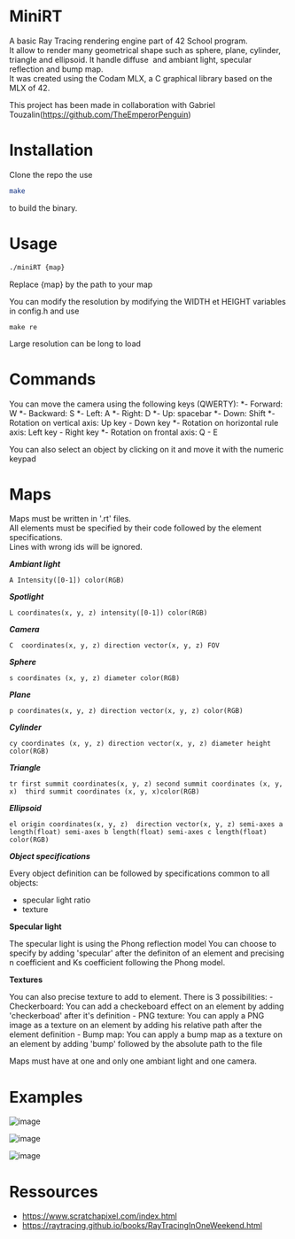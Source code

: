 # MiniRT  

A basic Ray Tracing rendering engine part of 42 School program.  
It allow to render many geometrical shape such as sphere, plane, cylinder, triangle and ellipsoid. It handle diffuse  and ambiant light, specular reflection and bump map.  
It was created using the Codam MLX, a C graphical library based on the MLX of 42.  

This project has been made in collaboration with Gabriel Touzalin(https://github.com/TheEmperorPenguin)
# Installation  

Clone the repo the use  
``` bash  
make  
```  
to build the binary.  

# Usage  

``` bash  
./miniRT {map}  
```  
Replace {map} by the path to your map  

You can modify the resolution by modifying the WIDTH et HEIGHT variables in config.h and use 
```
make re
```
Large resolution can be long to load

# Commands

You can move the camera using the following keys (QWERTY):
    *- Forward: W
    *- Backward: S
    *- Left: A
    *- Right: D
    *- Up: spacebar
    *- Down: Shift
    *- Rotation on vertical axis: Up key - Down key
    *- Rotation on horizontal rule axis: Left key - Right key
    *- Rotation on frontal axis: Q - E

You can also select an object by clicking on it and move it with the numeric keypad


# Maps  

Maps must be written in '.rt' files.  
All elements must be specified by their code followed by the element specifications.  
Lines with wrong ids will be ignored.  

***Ambiant light***  
```  
A Intensity([0-1]) color(RGB)  
```  

***Spotlight***  
```  
L coordinates(x, y, z) intensity([0-1]) color(RGB)  
```  

***Camera***  
```  
C  coordinates(x, y, z) direction vector(x, y, z) FOV  
```  

***Sphere***  
```  
s coordinates (x, y, z) diameter color(RGB)  
```  

***Plane***  
```  
p coordinates(x, y, z) direction vector(x, y, z) color(RGB)  
```  

***Cylinder***  
```  
cy coordinates (x, y, z) direction vector(x, y, z) diameter height color(RGB)  
```  
***Triangle***  

```  
tr first summit coordinates(x, y, z) second summit coordinates (x, y, x)  third summit coordinates (x, y, x)color(RGB)  
```  

***Ellipsoid***  
```  
el origin coordinates(x, y, z)  direction vector(x, y, z) semi-axes a length(float) semi-axes b length(float) semi-axes c length(float) color(RGB)  
```  

***Object specifications***  

Every object definition can be followed by specifications common to all objects:  
 - specular light ratio  
 - texture  

**Specular light**

The specular light is using the Phong reflection model
You can choose to specify by adding 'specular' after the definiton of an element and precising n coefficient and Ks coefficient following the Phong model.

**Textures**

You can also precise texture to add to element. There is 3 possibilities: 
    - Checkerboard:
        You can add a checkeboard effect on an element by adding 'checkerboad' after it's definition
    - PNG texture:
        You can apply a PNG image as a texture on an element by adding his relative path after the element definition
    - Bump map:
        You can apply a bump map as a texture on an element by adding 'bump' followed by the absolute path to the file

Maps must have at one and only one ambiant light and one camera.

# Examples
![image](https://hackmd.io/_uploads/r1yGhOsnp.png)

![image](https://hackmd.io/_uploads/SkqX3OjnT.png)

![image](https://hackmd.io/_uploads/SyQH3Osn6.png)



# Ressources 
- https://www.scratchapixel.com/index.html
- https://raytracing.github.io/books/RayTracingInOneWeekend.html
